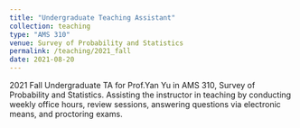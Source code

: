 ```yaml
---
title: "Undergraduate Teaching Assistant"
collection: teaching
type: "AMS 310"
venue: Survey of Probability and Statistics
permalink: /teaching/2021_fall
date: 2021-08-20
---
```


2021 Fall Undergraduate TA for Prof.Yan Yu in AMS 310, Survey of Probability and Statistics. Assisting the instructor in teaching by conducting weekly office hours, review sessions, answering questions via electronic means, and proctoring exams.
